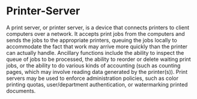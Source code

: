 # Printer-Server
A print server, or printer server, is a device that connects printers to client computers over a network. It accepts print jobs from the computers and sends the jobs to the appropriate printers, queuing the jobs locally to accommodate the fact that work may arrive more quickly than the printer can actually handle. Ancillary functions include the ability to inspect the queue of jobs to be processed, the ability to reorder or delete waiting print jobs, or the ability to do various kinds of accounting (such as counting pages, which may involve reading data generated by the printer(s)). Print servers may be used to enforce administration policies, such as color printing quotas, user/department authentication, or watermarking printed documents.
